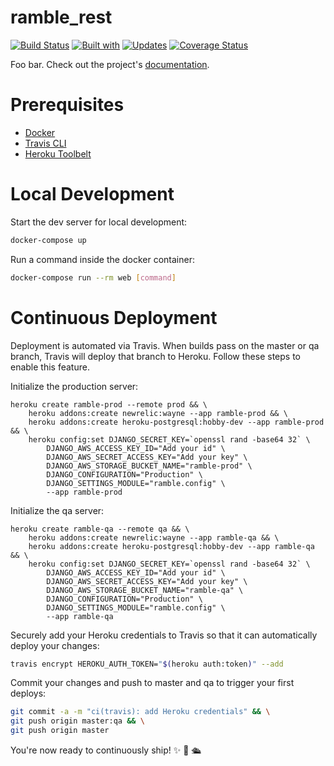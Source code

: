 # ramble_rest

[![Build Status](https://travis-ci.org/EndermanAPM/ramble_rest.svg?branch=master)](https://travis-ci.org/EndermanAPM/ramble_rest)
[![Built with](https://img.shields.io/badge/Built_with-Cookiecutter_Django_Rest-F7B633.svg)](https://github.com/agconti/cookiecutter-django-rest)
[![Updates](https://pyup.io/repos/github/EndermanAPM/ramble_rest/shield.svg)](https://pyup.io/repos/github/EndermanAPM/ramble_rest/)
[![Coverage Status](https://coveralls.io/repos/github/EndermanAPM/ramble_rest/badge.svg?branch=devel)](https://coveralls.io/github/EndermanAPM/ramble_rest?branch=devel)


Foo bar. Check out the project's [documentation](http://endermanapm.github.io/ramble_rest/).

# Prerequisites

- [Docker](https://docs.docker.com/docker-for-mac/install/)  
- [Travis CLI](http://blog.travis-ci.com/2013-01-14-new-client/)
- [Heroku Toolbelt](https://toolbelt.heroku.com/)

# Local Development

Start the dev server for local development:
```bash
docker-compose up
```

Run a command inside the docker container:

```bash
docker-compose run --rm web [command]
```

# Continuous Deployment

Deployment is automated via Travis. When builds pass on the master or qa branch, Travis will deploy that branch to Heroku. Follow these steps to enable this feature.

Initialize the production server:

```
heroku create ramble-prod --remote prod && \
    heroku addons:create newrelic:wayne --app ramble-prod && \
    heroku addons:create heroku-postgresql:hobby-dev --app ramble-prod && \
    heroku config:set DJANGO_SECRET_KEY=`openssl rand -base64 32` \
        DJANGO_AWS_ACCESS_KEY_ID="Add your id" \
        DJANGO_AWS_SECRET_ACCESS_KEY="Add your key" \
        DJANGO_AWS_STORAGE_BUCKET_NAME="ramble-prod" \
        DJANGO_CONFIGURATION="Production" \
        DJANGO_SETTINGS_MODULE="ramble.config" \
        --app ramble-prod
```

Initialize the qa server:

```
heroku create ramble-qa --remote qa && \
    heroku addons:create newrelic:wayne --app ramble-qa && \
    heroku addons:create heroku-postgresql:hobby-dev --app ramble-qa && \
    heroku config:set DJANGO_SECRET_KEY=`openssl rand -base64 32` \
        DJANGO_AWS_ACCESS_KEY_ID="Add your id" \
        DJANGO_AWS_SECRET_ACCESS_KEY="Add your key" \
        DJANGO_AWS_STORAGE_BUCKET_NAME="ramble-qa" \
        DJANGO_CONFIGURATION="Production" \
        DJANGO_SETTINGS_MODULE="ramble.config" \
        --app ramble-qa
```

Securely add your Heroku credentials to Travis so that it can automatically deploy your changes:

```bash
travis encrypt HEROKU_AUTH_TOKEN="$(heroku auth:token)" --add
```

Commit your changes and push to master and qa to trigger your first deploys:

```bash
git commit -a -m "ci(travis): add Heroku credentials" && \
git push origin master:qa && \
git push origin master
```

You're now ready to continuously ship! ✨ 💅 🛳

